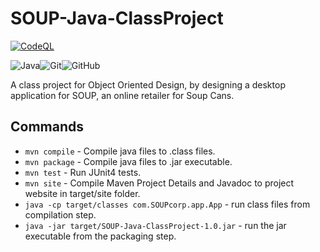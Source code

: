 # SOUP-Java-ClassProject

[![CodeQL](https://github.com/Midlight25/SOUP-Java-ClassProject/actions/workflows/codeql-analysis.yml/badge.svg?branch=main)](https://github.com/Midlight25/SOUP-Java-ClassProject/actions/workflows/codeql-analysis.yml)

![Java](https://img.shields.io/badge/java-%23ED8B00.svg?style=for-the-badge&logo=java&logoColor=white)![Git](https://img.shields.io/badge/git-%23F05033.svg?style=for-the-badge&logo=git&logoColor=white)![GitHub](https://img.shields.io/badge/github-%23121011.svg?style=for-the-badge&logo=github&logoColor=white)

A class project for Object Oriented Design, by designing a desktop application for SOUP, an online retailer for Soup Cans.

## Commands

- `mvn compile` - Compile java files to .class files.
- `mvn package` - Compile java files to .jar executable.
- `mvn test` - Run JUnit4 tests.
- `mvn site` - Compile Maven Project Details and Javadoc to project website in target/site folder.
- `java -cp target/classes com.SOUPcorp.app.App` - run class files from compilation step.
- `java -jar target/SOUP-Java-ClassProject-1.0.jar` - run the jar executable from the packaging step.

